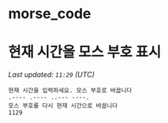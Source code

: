 # morse_code
# 현재 시간을 모스 부호 표시
<!-- MORSE_TIME_START -->
_Last updated: `11:29` (UTC)_

```
현재 시간을 입력하세요. 모스 부호로 바꿉니다
.---- .---- ..--- ----.
모스 부호를 다시 현재 시간으로 바꿉니다
1129
```
<!-- MORSE_TIME_END -->
